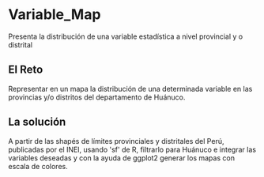 # Variable_Map
Presenta la distribución de una variable estadística a nivel provincial y o distrital

## El Reto

Representar en un mapa la distribución de una determinada variable en las provincias y/o distritos del departamento de Huánuco.

## La solución

A partir de las shapés de límites provinciales y distritales del Perú, publicadas por el INEI, usando 'sf' de R, filtrarlo para Huánuco e integrar las variables deseadas y con la ayuda de ggplot2 generar los mapas con escala de colores.
